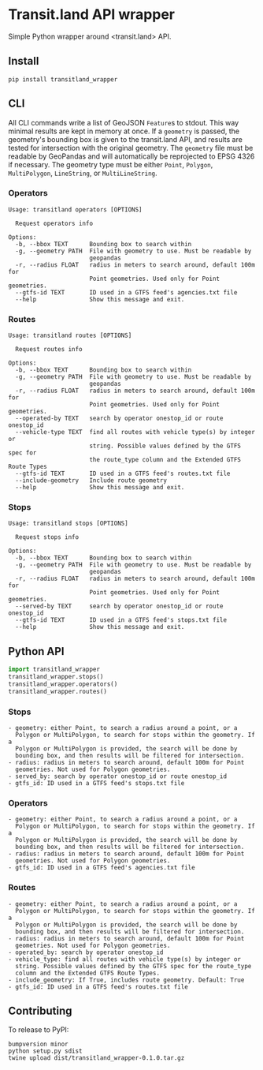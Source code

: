 # Transit.land API wrapper

Simple Python wrapper around <transit.land> API.

## Install

```
pip install transitland_wrapper
```

## CLI

All CLI commands write a list of GeoJSON `Feature`s to stdout. This way minimal
results are kept in memory at once. If a `geometry` is passed, the geometry's
bounding box is given to the transit.land API, and results are tested for
intersection with the original geometry. The `geometry` file must be readable by
GeoPandas and will automatically be reprojected to EPSG 4326 if necessary. The
geometry type must be either `Point`, `Polygon`, `MultiPolygon`, `LineString`,
or `MultiLineString`.

### Operators

```
Usage: transitland operators [OPTIONS]

  Request operators info

Options:
  -b, --bbox TEXT      Bounding box to search within
  -g, --geometry PATH  File with geometry to use. Must be readable by
                       geopandas
  -r, --radius FLOAT   radius in meters to search around, default 100m for
                       Point geometries. Used only for Point geometries.
  --gtfs-id TEXT       ID used in a GTFS feed's agencies.txt file
  --help               Show this message and exit.
```


### Routes

```
Usage: transitland routes [OPTIONS]

  Request routes info

Options:
  -b, --bbox TEXT      Bounding box to search within
  -g, --geometry PATH  File with geometry to use. Must be readable by
                       geopandas
  -r, --radius FLOAT   radius in meters to search around, default 100m for
                       Point geometries. Used only for Point geometries.
  --operated-by TEXT   search by operator onestop_id or route onestop_id
  --vehicle-type TEXT  find all routes with vehicle type(s) by integer or
                       string. Possible values defined by the GTFS spec for
                       the route_type column and the Extended GTFS Route Types
  --gtfs-id TEXT       ID used in a GTFS feed's routes.txt file
  --include-geometry   Include route geometry
  --help               Show this message and exit.
```

### Stops

```
Usage: transitland stops [OPTIONS]

  Request stops info

Options:
  -b, --bbox TEXT      Bounding box to search within
  -g, --geometry PATH  File with geometry to use. Must be readable by
                       geopandas
  -r, --radius FLOAT   radius in meters to search around, default 100m for
                       Point geometries. Used only for Point geometries.
  --served-by TEXT     search by operator onestop_id or route onestop_id
  --gtfs-id TEXT       ID used in a GTFS feed's stops.txt file
  --help               Show this message and exit.
```

## Python API

```py
import transitland_wrapper
transitland_wrapper.stops()
transitland_wrapper.operators()
transitland_wrapper.routes()
```

### Stops

```
- geometry: either Point, to search a radius around a point, or a
  Polygon or MultiPolygon, to search for stops within the geometry. If a
  Polygon or MultiPolygon is provided, the search will be done by
  bounding box, and then results will be filtered for intersection.
- radius: radius in meters to search around, default 100m for Point
  geometries. Not used for Polygon geometries.
- served_by: search by operator onestop_id or route onestop_id
- gtfs_id: ID used in a GTFS feed's stops.txt file
```

### Operators

```
- geometry: either Point, to search a radius around a point, or a
  Polygon or MultiPolygon, to search for stops within the geometry. If a
  Polygon or MultiPolygon is provided, the search will be done by
  bounding box, and then results will be filtered for intersection.
- radius: radius in meters to search around, default 100m for Point
  geometries. Not used for Polygon geometries.
- gtfs_id: ID used in a GTFS feed's agencies.txt file
```

### Routes

```
- geometry: either Point, to search a radius around a point, or a
  Polygon or MultiPolygon, to search for stops within the geometry. If a
  Polygon or MultiPolygon is provided, the search will be done by
  bounding box, and then results will be filtered for intersection.
- radius: radius in meters to search around, default 100m for Point
  geometries. Not used for Polygon geometries.
- operated_by: search by operator onestop_id
- vehicle_type: find all routes with vehicle type(s) by integer or
  string. Possible values defined by the GTFS spec for the route_type
  column and the Extended GTFS Route Types.
- include_geometry: If True, includes route geometry. Default: True
- gtfs_id: ID used in a GTFS feed's routes.txt file
```


## Contributing

To release to PyPI:
```
bumpversion minor
python setup.py sdist
twine upload dist/transitland_wrapper-0.1.0.tar.gz
```
